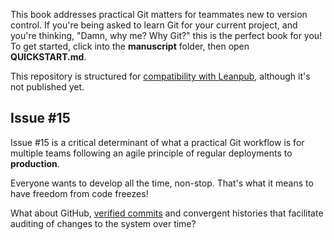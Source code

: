 This book addresses practical Git matters for teammates new to version control. If you're being asked to learn Git for your current project, and you're thinking, "Damn, why me? Why Git?" this is the perfect book for you!
To get started, click into the **manuscript** folder, then open **QUICKSTART.md**.

This repository is structured for [compatibility with Leanpub][1], although it's not published yet.

[1]: https://leanpub.com/help/getting_started_sync_github

## Issue #15

Issue #15 is a critical determinant of what a practical Git workflow is for multiple teams following an agile principle of regular deployments to **production**.

Everyone wants to develop all the time, non-stop. That's what it means to have freedom from code freezes!

What about GitHub, [verified commits][2] and convergent histories that facilitate auditing of changes to the system over time?

[2]: https://help.github.com/articles/checking-your-commit-and-tag-signature-verification-status/
